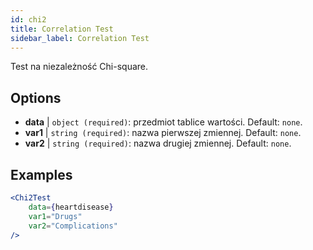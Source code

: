 ```yaml
---
id: chi2
title: Correlation Test
sidebar_label: Correlation Test
---
```


Test na niezależność Chi-square.

## Options

* __data__ | `object (required)`: przedmiot tablice wartości. Default: `none`.
* __var1__ | `string (required)`: nazwa pierwszej zmiennej. Default: `none`.
* __var2__ | `string (required)`: nazwa drugiej zmiennej. Default: `none`.


## Examples

```jsx live
<Chi2Test
    data={heartdisease} 
    var1="Drugs"
    var2="Complications"
/>
```
